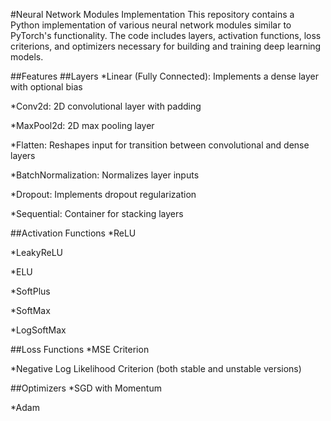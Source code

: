 #Neural Network Modules Implementation
This repository contains a Python implementation of various neural network modules similar to PyTorch's functionality. The code includes layers, activation functions, loss criterions, and optimizers necessary for building and training deep learning models.

##Features
##Layers
*Linear (Fully Connected): Implements a dense layer with optional bias

*Conv2d: 2D convolutional layer with padding

*MaxPool2d: 2D max pooling layer

*Flatten: Reshapes input for transition between convolutional and dense layers

*BatchNormalization: Normalizes layer inputs

*Dropout: Implements dropout regularization

*Sequential: Container for stacking layers

##Activation Functions
*ReLU

*LeakyReLU

*ELU

*SoftPlus

*SoftMax

*LogSoftMax

##Loss Functions
*MSE Criterion

*Negative Log Likelihood Criterion (both stable and unstable versions)

##Optimizers
*SGD with Momentum

*Adam
